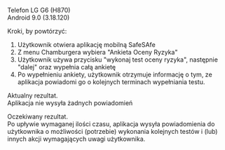 Telefon LG G6 (H870)  
Android 9.0 (3.18.120)  

Kroki, by powtórzyć:  

1. Użytkownik otwiera aplikację mobilną SafeSAfe  
2. Z menu Chamburgera wybiera "Ankieta Oceny Ryzyka"  
3. Użytkownik używa przycisku "wykonaj test oceny ryzyka", następnie "dalej" oraz wypełnia całą ankietę  
4. Po wypełnieniu ankiety, użytkownik otrzymuje informację o tym, ze aplikacja powiadomi go o kolejnych terminach wypełniania testu.  

Aktualny rezultat.  
Aplikacja nie wysyła żadnych powiadomień  

Oczekiwany rezultat.  
Po upływie wymaganej ilości czasu, aplikacja wysyła powiadomienia do użytkownika o możliwości (potrzebie) wykonania kolejnych testów i (lub) innych akcji wymagających uwagi użytkownika.  
